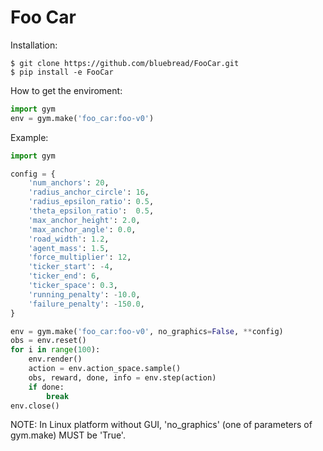 # Foo Car

Installation:

	$ git clone https://github.com/bluebread/FooCar.git
    $ pip install -e FooCar

How to get the enviroment:

```python
import gym
env = gym.make('foo_car:foo-v0')
```

Example:

```python
import gym

config = {
    'num_anchors': 20,
    'radius_anchor_circle': 16,
    'radius_epsilon_ratio': 0.5,
    'theta_epsilon_ratio':  0.5,
    'max_anchor_height': 2.0,
    'max_anchor_angle': 0.0,
    'road_width': 1.2,
    'agent_mass': 1.5,
    'force_multiplier': 12,
    'ticker_start': -4,                			
    'ticker_end': 6,
    'ticker_space': 0.3,
    'running_penalty': -10.0,
    'failure_penalty': -150.0,
}

env = gym.make('foo_car:foo-v0', no_graphics=False, **config)
obs = env.reset()
for i in range(100):
	env.render()
	action = env.action_space.sample()
	obs, reward, done, info = env.step(action)
	if done:
		break
env.close()
```

NOTE: In Linux platform without GUI, 'no_graphics' (one of parameters of gym.make) MUST be 'True'.